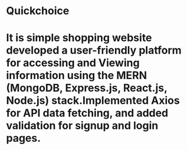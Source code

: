 ﻿# Quickchoice
 
 # It is simple shopping website developed a user-friendly platform for accessing and Viewing information using the MERN (MongoDB, Express.js, React.js, Node.js) stack.Implemented Axios for API data fetching, and added validation for signup and login pages.
